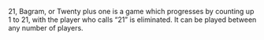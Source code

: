 21, Bagram, or Twenty plus one is a game which progresses by counting up 1 to 21,
with the player who calls “21” is eliminated.
It can be played between any number of players.
